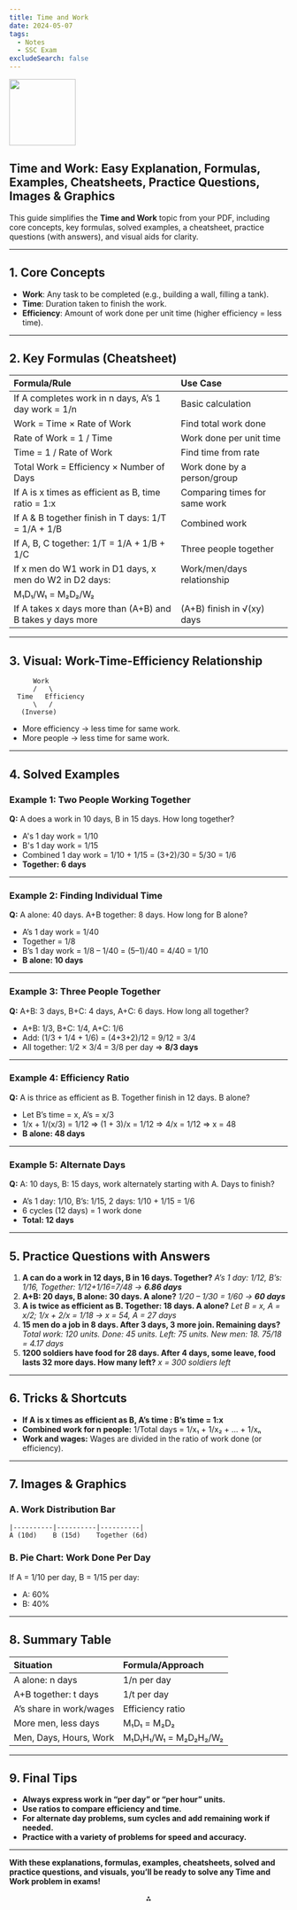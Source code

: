 ```yaml
---
title: Time and Work
date: 2024-05-07
tags:
  - Notes 
  - SSC Exam
excludeSearch: false
---
```


<img src="https://r2cdn.perplexity.ai/pplx-full-logo-primary-dark%402x.png" class="logo" width="120"/>

## Time and Work: Easy Explanation, Formulas, Examples, Cheatsheets, Practice Questions, Images \& Graphics

This guide simplifies the **Time and Work** topic from your PDF, including core concepts, key formulas, solved examples, a cheatsheet, practice questions (with answers), and visual aids for clarity.

---

## **1. Core Concepts**

- **Work**: Any task to be completed (e.g., building a wall, filling a tank).
- **Time**: Duration taken to finish the work.
- **Efficiency**: Amount of work done per unit time (higher efficiency = less time).

---

## **2. Key Formulas (Cheatsheet)**

| Formula/Rule | Use Case |
| :-- | :-- |
| If A completes work in n days, A’s 1 day work = 1/n | Basic calculation |
| Work = Time × Rate of Work | Find total work done |
| Rate of Work = 1 / Time | Work done per unit time |
| Time = 1 / Rate of Work | Find time from rate |
| Total Work = Efficiency × Number of Days | Work done by a person/group |
| If A is x times as efficient as B, time ratio = 1:x | Comparing times for same work |
| If A \& B together finish in T days: 1/T = 1/A + 1/B | Combined work |
| If A, B, C together: 1/T = 1/A + 1/B + 1/C | Three people together |
| If x men do W1 work in D1 days, x men do W2 in D2 days: | Work/men/days relationship |
| M₁D₁/W₁ = M₂D₂/W₂ |  |
| If A takes x days more than (A+B) and B takes y days more | (A+B) finish in √(xy) days |


---

## **3. Visual: Work-Time-Efficiency Relationship**

```
      Work
      /   \
  Time   Efficiency
      \   /
   (Inverse)
```

- More efficiency → less time for same work.
- More people → less time for same work.

---

## **4. Solved Examples**

### **Example 1: Two People Working Together**

**Q:** A does a work in 10 days, B in 15 days. How long together?

- A's 1 day work = 1/10
- B's 1 day work = 1/15
- Combined 1 day work = 1/10 + 1/15 = (3+2)/30 = 5/30 = 1/6
- **Together: 6 days**

---

### **Example 2: Finding Individual Time**

**Q:** A alone: 40 days. A+B together: 8 days. How long for B alone?

- A’s 1 day work = 1/40
- Together = 1/8
- B’s 1 day work = 1/8 – 1/40 = (5–1)/40 = 4/40 = 1/10
- **B alone: 10 days**

---

### **Example 3: Three People Together**

**Q:** A+B: 3 days, B+C: 4 days, A+C: 6 days. How long all together?

- A+B: 1/3, B+C: 1/4, A+C: 1/6
- Add: (1/3 + 1/4 + 1/6) = (4+3+2)/12 = 9/12 = 3/4
- All together: 1/2 × 3/4 = 3/8 per day ⇒ **8/3 days**

---

### **Example 4: Efficiency Ratio**

**Q:** A is thrice as efficient as B. Together finish in 12 days. B alone?

- Let B’s time = x, A’s = x/3
- 1/x + 1/(x/3) = 1/12 ⇒ (1 + 3)/x = 1/12 ⇒ 4/x = 1/12 ⇒ x = 48
- **B alone: 48 days**

---

### **Example 5: Alternate Days**

**Q:** A: 10 days, B: 15 days, work alternately starting with A. Days to finish?

- A’s 1 day: 1/10, B’s: 1/15, 2 days: 1/10 + 1/15 = 1/6
- 6 cycles (12 days) = 1 work done
- **Total: 12 days**

---

## **5. Practice Questions with Answers**

1. **A can do a work in 12 days, B in 16 days. Together?**
*A’s 1 day: 1/12, B’s: 1/16, Together: 1/12+1/16=7/48 → **6.86 days***
2. **A+B: 20 days, B alone: 30 days. A alone?**
*1/20 – 1/30 = 1/60 → **60 days***
3. **A is twice as efficient as B. Together: 18 days. A alone?**
*Let B = x, A = x/2; 1/x + 2/x = 1/18 → x = 54, A = 27 days*
4. **15 men do a job in 8 days. After 3 days, 3 more join. Remaining days?**
*Total work: 120 units. Done: 45 units. Left: 75 units. New men: 18. 75/18 = 4.17 days*
5. **1200 soldiers have food for 28 days. After 4 days, some leave, food lasts 32 more days. How many left?**
*x = 300 soldiers left*

---

## **6. Tricks \& Shortcuts**

- **If A is x times as efficient as B, A’s time : B’s time = 1:x**
- **Combined work for n people:** 1/Total days = 1/x₁ + 1/x₂ + ... + 1/xₙ
- **Work and wages:** Wages are divided in the ratio of work done (or efficiency).

---

## **7. Images \& Graphics**

### **A. Work Distribution Bar**

```
|----------|----------|----------|
A (10d)    B (15d)    Together (6d)
```


### **B. Pie Chart: Work Done Per Day**

If A = 1/10 per day, B = 1/15 per day:

- A: 60%
- B: 40%

---

## **8. Summary Table**

| Situation | Formula/Approach |
| :-- | :-- |
| A alone: n days | 1/n per day |
| A+B together: t days | 1/t per day |
| A’s share in work/wages | Efficiency ratio |
| More men, less days | M₁D₁ = M₂D₂ |
| Men, Days, Hours, Work | M₁D₁H₁/W₁ = M₂D₂H₂/W₂ |


---

## **9. Final Tips**

- **Always express work in “per day” or “per hour” units.**
- **Use ratios to compare efficiency and time.**
- **For alternate day problems, sum cycles and add remaining work if needed.**
- **Practice with a variety of problems for speed and accuracy.**

---

**With these explanations, formulas, examples, cheatsheets, solved and practice questions, and visuals, you’ll be ready to solve any Time and Work problem in exams!**

<div style="text-align: center">⁂</div>

[^1]: Time-and-Work.pdf

[^2]: https://www.adda247.com/school/time-and-work-formula/

[^3]: https://blogmedia.testbook.com/blog/wp-content/uploads/2020/04/quant_time-and-work-073d2ac2.pdf

[^4]: https://guidely.in/blog/time-and-work-formula

[^5]: https://testbook.com/objective-questions/mcq-on-time-and-work--5eea6a1039140f30f369e855

[^6]: https://www.scribd.com/document/597049916/500-Time-and-Work-Question-Answers-Free-PDF

[^7]: https://fr.scribd.com/document/417434191/Time-and-Work-Aptitude-Test-Tricks-Shortcuts-Formulas

[^8]: https://byjus.com/govt-exams/time-work-questions/

[^9]: https://gmatpoint.com/gmat-time-work-formulas-pdf

[^10]: https://unstop.com/blog/quantitative-aptitude-formula-cheat-sheet

